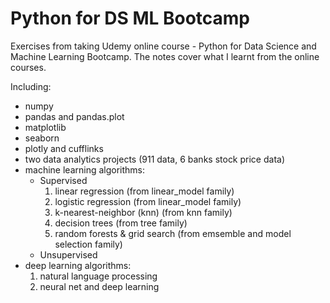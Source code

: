 # Python for DS ML Bootcamp
Exercises from taking Udemy online course - Python for Data Science and Machine Learning Bootcamp. The notes cover what I learnt from the online courses.

Including:
- numpy 
- pandas and pandas.plot
- matplotlib
- seaborn
- plotly and cufflinks
- two data analytics projects (911 data, 6 banks stock price data)
- machine learning algorithms:
  * Supervised
    1. linear regression (from linear_model family)
    2. logistic regression (from linear_model family)
    3. k-nearest-neighbor (knn) (from knn family)
    4. decision trees (from tree family)
    5. random forests & grid search (from emsemble and model selection family)
  * Unsupervised
- deep learning algorithms:
  1. natural language processing
  2. neural net and deep learning
